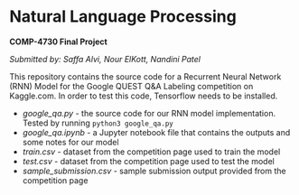 # Natural Language Processing
**COMP-4730 Final Project** 

_Submitted by: Saffa Alvi, Nour ElKott, Nandini Patel_ 

This repository contains the source code for a Recurrent Neural Network (RNN) Model for the Google QUEST Q&A Labeling competition on Kaggle.com. In order to test this code, Tensorflow needs to be installed. <br>
- _google_qa.py_ - the source code for our RNN model implementation. Tested by running `python3 google_qa.py`
- _google_qa.ipynb_ - a Jupyter notebook file that contains the outputs and some notes for our model
- _train.csv_ - dataset from the competition page used to train the model
- _test.csv_ - dataset from the competition page used to test the model
- _sample_submission.csv_ - sample submission output provided from the competition page 
